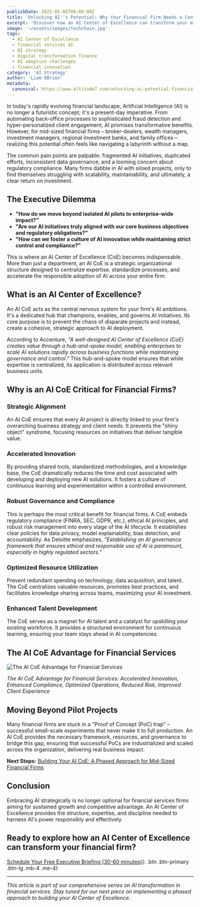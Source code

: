 ```yaml
---
publishDate: 2025-05-06T00:00:00Z
title: 'Unlocking AI''s Potential: Why Your Financial Firm Needs a Center of Excellence'
excerpt: 'Discover how an AI Center of Excellence can transform your mid-sized financial firm from isolated pilots to enterprise-wide impact. Learn the strategic benefits and implementation framework.'
image: '~/assets/images/techchain.jpg'
tags:
  - AI Center of Excellence
  - financial services AI
  - AI strategy
  - digital transformation finance
  - AI adoption challenges
  - financial innovation
category: 'AI Strategy'
author: 'Liam OBrien'
metadata:
  canonical: https://www.altitude7.com/unlocking-ai-potential-financial-firm-center-excellence
---
```


In today's rapidly evolving financial landscape, Artificial Intelligence (AI) is no longer a futuristic concept; it's a present-day imperative. From automating back-office processes to sophisticated fraud detection and hyper-personalized client engagement, AI promises transformative benefits. However, for mid-sized financial firms – broker-dealers, wealth managers, investment managers, regional investment banks, and family offices – realizing this potential often feels like navigating a labyrinth without a map.

The common pain points are palpable: fragmented AI initiatives, duplicated efforts, inconsistent data governance, and a looming concern about regulatory compliance. Many firms dabble in AI with siloed projects, only to find themselves struggling with scalability, maintainability, and ultimately, a clear return on investment.

## The Executive Dilemma

- **"How do we move beyond isolated AI pilots to enterprise-wide impact?"**
- **"Are our AI initiatives truly aligned with our core business objectives and regulatory obligations?"**
- **"How can we foster a culture of AI innovation while maintaining strict control and compliance?"**

This is where an AI Center of Excellence (CoE) becomes indispensable. More than just a department, an AI CoE is a strategic organizational structure designed to centralize expertise, standardize processes, and accelerate the responsible adoption of AI across your entire firm.

## What is an AI Center of Excellence?

An AI CoE acts as the central nervous system for your firm's AI ambitions. It's a dedicated hub that champions, enables, and governs AI initiatives. Its core purpose is to prevent the chaos of disparate projects and instead, create a cohesive, strategic approach to AI deployment.

According to Accenture, *"A well-designed AI Center of Excellence (CoE) creates value through a hub-and-spoke model, enabling enterprises to scale AI solutions rapidly across business functions while maintaining governance and control."* This hub-and-spoke model ensures that while expertise is centralized, its application is distributed across relevant business units.

## Why is an AI CoE Critical for Financial Firms?

### Strategic Alignment
An AI CoE ensures that every AI project is directly linked to your firm's overarching business strategy and client needs. It prevents the "shiny object" syndrome, focusing resources on initiatives that deliver tangible value.

### Accelerated Innovation
By providing shared tools, standardized methodologies, and a knowledge base, the CoE dramatically reduces the time and cost associated with developing and deploying new AI solutions. It fosters a culture of continuous learning and experimentation within a controlled environment.

### Robust Governance and Compliance
This is perhaps the most critical benefit for financial firms. A CoE embeds regulatory compliance (FINRA, SEC, GDPR, etc.), ethical AI principles, and robust risk management into every stage of the AI lifecycle. It establishes clear policies for data privacy, model explainability, bias detection, and accountability. As Deloitte emphasizes, *"Establishing an AI governance framework that ensures ethical and responsible use of AI is paramount, especially in highly regulated sectors."*

### Optimized Resource Utilization
Prevent redundant spending on technology, data acquisition, and talent. The CoE centralizes valuable resources, promotes best practices, and facilitates knowledge sharing across teams, maximizing your AI investment.

### Enhanced Talent Development
The CoE serves as a magnet for AI talent and a catalyst for upskilling your existing workforce. It provides a structured environment for continuous learning, ensuring your team stays ahead in AI competencies.

## The AI CoE Advantage for Financial Services

![The AI CoE Advantage for Financial Services](/src/assets/images/slider-image-chart.png)

*The AI CoE Advantage for Financial Services: Accelerated Innovation, Enhanced Compliance, Optimized Operations, Reduced Risk, Improved Client Experience*

## Moving Beyond Pilot Projects

Many financial firms are stuck in a "Proof of Concept (PoC) trap" – successful small-scale experiments that never make it to full production. An AI CoE provides the necessary framework, resources, and governance to bridge this gap, ensuring that successful PoCs are industrialized and scaled across the organization, delivering real business impact.

**Next Steps:** [Building Your AI CoE: A Phased Approach for Mid-Sized Financial Firms](/insights/building-ai-coe-phased-approach-mid-sized-financial-firms)

## Conclusion

Embracing AI strategically is no longer optional for financial services firms aiming for sustained growth and competitive advantage. An AI Center of Excellence provides the structure, expertise, and discipline needed to harness AI's power responsibly and effectively.

## Ready to explore how an AI Center of Excellence can transform your financial firm?

[Schedule Your Free Executive Briefing (30-60 minutes)](/contact){: .btn .btn-primary .btn-lg .mb-4 .me-4}

---

*This article is part of our comprehensive series on AI transformation in financial services. Stay tuned for our next piece on implementing a phased approach to building your AI Center of Excellence.* 
